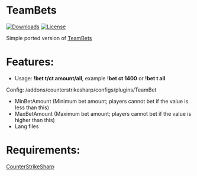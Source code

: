 # TeamBets
[![Downloads](https://img.shields.io/github/downloads/NiGHT757/SlayLosers/total.svg)](https://github.com/USERNAME/REPOSITORY/releases)
[![License](https://img.shields.io/github/license/NiGHT757/SlayLosers.svg)](https://github.com/USERNAME/REPOSITORY/blob/main/LICENSE)

Simple ported version of [TeamBets](https://github.com/NiGHT757/teambet)

# Features:
- Usage: **!bet t/ct amount/all**, example **!bet ct 1400** or **!bet t all**

Config:
  /addons/counterstrikesharp/configs/plugins/TeamBet
  - MinBetAmount (Minimum bet amount; players cannot bet if the value is less than this)
  - MaxBetAmount (Maximum bet amount; players cannot bet if the value is higher than this)
  - Lang files

# Requirements:
[CounterStrikeSharp](https://github.com/roflmuffin/CounterStrikeSharp)
